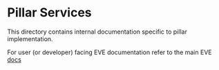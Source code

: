 # Pillar Services

This directory contains internal documentation specific to pillar implementation.

For user (or developer) facing EVE documentation refer to the main EVE [docs](../../../docs/README.md)

